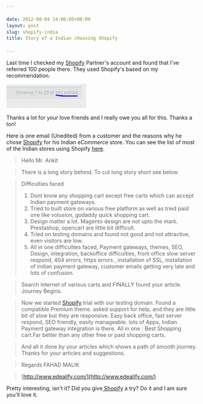 ```yaml
---

date: 2012-08-04 14:06:05+00:00
layout: post
slug: shopify-india
title: Story of a Indian choosing Shopify

---
```


Last time I checked my [Shopify](http://bit.ly/ak-shopify) Partner's account and found that I've referred 100 people there. They used Shopify's based on my recommendation.

![Shopify India](/assets/img/Shopify-India.png)

Thanks a lot for your love friends and I really owe you all for this. Thanks a ton!

Here is one email (Unedited) from a customer and the reasons why he chose [Shopify](http://bit.ly/ak-shopify) for his Indian eCommerce store. You can see the list of most of the Indian stores using Shopify [here](http://ankitkumar.in/shopify-stores-in-india/).


> Hello Mr. Ankit

>There is a long story behind. To cut long story short see below

>Difficulties faced
> 1. Dont know any shopping cart except free carts which can accept Indian payment gateways.
> 2. Tried to built store on various free platform as well as tried paid one like volusion, godaddy quick shopping cart.
> 3. Design matter a lot. Magento design are not upto the mark.  Prestashop, opencart are little bit difficult.
>4. Tried on testing domains and found not good and not attractive, even visitors are low.
>5. All in one difficulties faced, Payment gateways, themes, SEO, Design, integration, backoffice difficulties, front office slow server respond, 404 errors, https errors , installation of SSL, installation of indian payment gateway, customer emails getting very late and lots of confusion.

> Search internet of various carts and FINALLY found your article. Journey Begins.

> Now we started [Shopify](http://bit.ly/ak-shopify) trial with our testing domain. Found a compatible Premium theme. asked support for help, and they are little bit of slow but they are responsive.
> Easy back office, fast server respond, SEO friendly, easily manageable. lots of Apps, Indian Payment gateway integration is there. All in one : Best Shopping cart.Far better than any other free or paid shopping carts.

> And all it done by your articles which shows a path of smooth journey.
> Thanks for your articles and suggestions.

> Regards
> FAHAD MALIK

> [http://www.edealify.com/](http://www.edealify.com/)


Pretty interesting, isn't it? Did you give[ Shopify](http://bit.ly/ak-shopify) a try? Do it and I am sure you'll love it.
